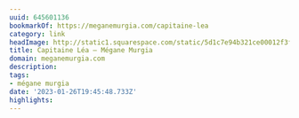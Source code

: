 ```yaml
---
uuid: 645601136
bookmarkOf: https://meganemurgia.com/capitaine-lea
category: link
headImage: http://static1.squarespace.com/static/5d1c7e94b321ce00012f3f52/t/5d209d05eb83b800010e5262/1562418451764/M.Murgia_31052019-34.jpg?format=1500w
title: Capitaine Léa — Mégane Murgia
domain: meganemurgia.com
description: 
tags:
- mégane murgia
date: '2023-01-26T19:45:48.733Z'
highlights: 
---
```



